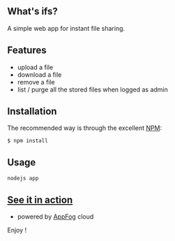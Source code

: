 ## What's ifs?

A simple web app for instant file sharing.

## Features

- upload a file
- download a file
- remove a file
- list / purge all the stored files when logged as admin

## Installation

The recommended way is through the excellent [NPM](http://www.npmjs.org/):

    $ npm install

## Usage

    nodejs app

## [See it in action](http://ifs.eu01.aws.af.cm/)

- powered by [AppFog](http://www.appfog.com/) cloud

Enjoy !

